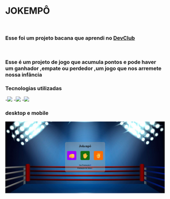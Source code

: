 <h1>JOKEMPÔ</h1>
<br>
<h3>Esse foi um projeto bacana que aprendi no <a href= "https//rodolfomori.com.br/devclub">DevClub</a></h2>
<br>
<h3>Esse é um projeto de jogo que acumula pontos e pode haver um ganhador ,empate ou perdedor ,um jogo que nos arremete nossa infância </h2>
<h3>Tecnologias utilizadas</h2>
-<img src="https://img.shields.io/badge/HTML5-E34F26?style=for-the-badge&logo=html5&logoColor=white"/>
-<img src="https://img.shields.io/badge/CSS3-1572B6?style=for-the-badge&logo=css3&logoColor=white"/>
-<img src="https://img.shields.io/badge/JavaScript-323330?style=for-the-badge&logo=javascript&logoColor=F7DF1E"/>
<h3>desktop e mobile</h3>
<img src="https://github.com/Verneloira/Jokemp-/blob/main/assets/desktop%20jokenpo2.png">
<img src=""
